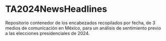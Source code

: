 # TA2024NewsHeadlines

Repositorio contenedor de los encabezados recopilados por fecha, de 3 medios de comunicación en México, para un análisis de sentimiento previo a las elecciones presidenciales de 2024.
